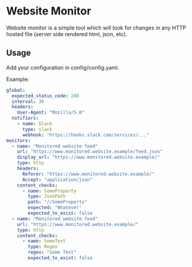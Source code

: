 # Website Monitor

Website monitor is a simple tool which will look for changes in
any HTTP hosted file (server side rendered html, json, etc).

## Usage

Add your configuration in config/config.yaml.

Example:
```yaml
global:
  expected_status_code: 200
  interval: 30
  headers:
    User-Agent: "Mozilla/5.0"
  notifiers:
    - name: Slack
      type: slack
      webhook: "https://hooks.slack.com/services/..."
monitors:
  - name: "Monitored website feed"
    url: "https://www.monitored.website.example/feed.json"
    display_url: "https://www.monitored.website.example/"
    type: http
    headers:
      Referer: "https://www.monitored.website.example/"
      Accept: "application/json"
    content_checks:
      - name: SomeProperty
        type: JsonPath
        path: "//SomeProperty"
        expected: "Whatever"
        expected_to_exist: false
  - name: "Monitored website feed"
    url: "https://www.monitored.website.example/"
    type: http
    content_checks:
      - name: SomeText
        type: Regex
        regex: "Some Text"
        expected_to_exist: false
```